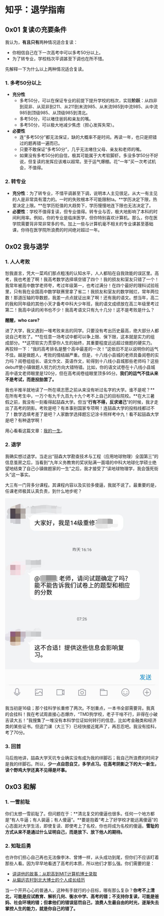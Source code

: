 # 知乎：退学指南

## 0x01 复读の充要条件

我认为，**有且只有**两种情况适合复读：

- 你相信自己在下一次高考中可以多考50分以上。
- 为了转专业，学校档次平调甚至下调也在所不惜。

先解释一下为什么以上两种情况适合复读。

### 1. 多考50分以上

- **充分性**
  - 多考50分，可以在保证专业的前提下提升学校的档次，实现**阶跃**：从四非到双非、从双非到211、从211到末流985、从末流985到中流985、从中流985到顶级985、从顶级985到清北。
  - 多考50分，可以堵住爸妈和亲友的嘴。
  - 多考50分，可以极大地减少焦虑（担心发挥失常）。
- **必要性**
  - 连“多考50分”都无法保证，缺的大概率不是时间。再读一年，也只是把错过的题再错一遍而已。
  - 只要不敢保证“多考50分”，几乎无法堵住父母、亲友和老师的嘴。
  - 如果没有多考50分的自信，极其可能属于大考软脚虾。多没多学50分不好说，但复读的发挥应该难以超常。至于运气爆棚。花“一年”买一次考试机会，不值得。

### 2. 转专业

- **充分性**：为了转专业，不惜平调甚至下调，说明本人主见很足。从大一有主见的人是非常具有潜力的。一时的失败根本不可能限制ta。**学历决定下限，热爱决定上限。**在学历贬值的大趋势下，学历慢慢地连下限也无法决定了。
- **必要性**：学校不值得复读，但专业值得。转专业与否，极大地影响了本科的时间利用率。例如，你的专业是临床医学，但你特别喜欢计算机。那么，你在医学院需要背非常非常多的书。加上一些与计算机毫不相关的专业课甚至基础课，你待在医学院所浪费的时间绝对超过一年。

## 0x02 我与退学

### 1. 人人考败

恕我直言，凭大一菜鸡们那点粗浅的认知水平，人人都陷在自我效能的误区里。高考，我也考差了啊！我高考数学选择填空错了四个！我的损友和室友只错了一个！我常年被高中数学老师夸，考过年级第一，也考过满分！在四个最好的理科试验班里，只有我在全国高中数学联赛里拿了省二！我损友和室友的数学贼烂，常年两位数！那道压轴的导数题，我差一点点就证出来了啊！还有我的语文。想当年，高二的我和同年级的其他小天才备考中科大少年班，我的语文成绩放在高三年级里考过第二！我高中读的闲书也不少！我高考语文只有九十几分！这不是考败是什么？

**醒醒，who care?**

进了大学，我又遇到一堆考败来吉的同学。只要没有考出历史最高，绝大部分人都说自己考败了。**在任意一场考试中都可以争上限、保下限，这本就是实力的组成部分。**这项软实力贯穿你人生的始终，其重要程度远远超过做题的硬实力。再狡辩一下：“我的高考排名是整个高中最差的一次！”这依旧不足以说明你的运气不佳。越是做题人，考败的情结越严重。但是，十八线小县城的老师具备阅卷的实力吗？阅卷组组长、语文作文、英语作文，轮得到十八线小县城那些老师吗？这些debuff使小镇做题人努力的方向大错特错。比如，你的语文试卷在十八线小县城高中语文老师眼里是120分，但在高考阅卷组眼里顶多95分。**我们的运气不佳从来不是考试，而是投胎罢了。**

我也半推半就地读了一所在填志愿之前从来没有听过名字的大学。谁不是呢？**在所有考生中，一万个有九千九百九十九个考不上自己的目标院校。**在大三暑假之前，我没有一刻看得起喆森大学。但当“**行有不得，反求诸己**”的时候，我才走出了高考的阴影。考败是吧？有本事别国家专项啊！连喆森大学的投档线都过不了！数学选填考差了是吧？人家数学选择题忘记涂卡照样考中九！看不起喆森大学是吧？有种退学啊！

用心看看这篇文章：[我的一生](https://zhuanlan.zhihu.com/p/187352456)。

### 2. 退学

我确实想过退学。当走出“喆森大学勘查技术与工程（应用地球物理）全国第三”的信息茧房之后，当看到“九年义务教育的奖状贴满一面墙的中科大地球化学硕士绝望地结束了自己小镇做题家的一生”之后，我才接受了“读地球物理学，我会饿死街头”这一事实。

大三有一门背多分课程。其课程内容以及实验多傻逼，我就不说了。最重要的是，任课老师极其认真负责，到什么地步呢？

![logging-is-the-everest-of-undergraduates.jpeg](https://github.com/Anticorianderist/blog/blob/main/support/figures/logging-is-the-everest-of-undergraduates.jpeg)

我当初是16级；那个挂科学长重修了两次。不划重点，一本书全部需要背。我真的会挂科！我在考试周直接心态爆炸，“TMD狗学校，老子干啥不行，非得在小破吉读大五！”我搜集了一堆没有本科学位证如何转行的信息，比如考金融类和经济类的某些证书。但这门课（大三下）已经快接近尾声了，再忍忍吧。我没有挂科，考了70分。

### 3. 回首

马后炮地讲，喆森大学天坑专业确实没有成为我的绊脚石；我自己所浪费的时间才是我的绊脚石。所以，**少一点自怨自艾，多学点习。在高考阴影之下的大一新生，读个野鸡大学还真不见得是坏事。**

## 0x03 和解

### 1. 一雪前耻

你们太想一雪前耻了。但问题在于：**清北复交的傻逼也很多。任何一个地方都是“有人牛逼；有人装逼；有人傻逼”。**要是抱着“考上了好学校才能远离傻逼”的心态面对大学生活，即使复读、即使考上了名校，你也将成为名校的傻逼。**雪耻的方式从来不是通过什么证明自己，而是放下、放下他人的期待。**

### 2. 知耻后勇

也许你们担心自己再也无法像李沐、曾博一样，从头成功到尾，但你们不应该盯着那些人看。因为早早地看透了高考的本质，所以他们才那么强。你们需要的是：

- [讲讲他的故事：从职高到MIT计算机博士录取](https://zhuanlan.zhihu.com/p/360390223)
- [从偏远农村到北大博士的个人成长经历](https://www.bilibili.com/video/BV134411H7HT)

当一个开开心心的普通人，这种有手就行的小目标，哪有那么复杂？**你考不上清北，可能是应试教育、解析几何、衡水中学、高考的错；不支持你复读，可能是爸妈、社会环境的错；但拿他们的错误惩罚自己，浪费人生最自由的时光，逐渐失去掌控人生的能力，就是你自己的错了。**